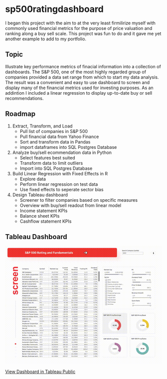 # sp500ratingdashboard
I began this project with the aim to at the very least firmilirize myself with commonly used financial metrics for the purpose of price valuation and ranking along a buy sell scale. This project was fun to do and it gave me yet another example to add to my portfolio.

## Topic
Illustrate key performance metrics of finacial information into a collection of dashboards. The S&P 500, one of the most highly regarded group of companies provided a data set range from which to start my data analysis. The result was a convenient and easy to use dashboard to screen and display many of the financial metrics used for investing purposes. As an addintion I included a linear regression to display up-to-date buy or sell recommendations.

## Roadmap

1. Extract, Transform, and Load
    - Pull list of companies in S&P 500
    - Pull financial data from Yahoo Finance
    - Sort and transform data in Pandas
    - import dataframes into SQL Postgres Database
2. Analyze buy/sell ecommendation data in Python
    - Select features best suited
    - Transform data to limit outliers
    - Import into SQL Postgres Database 
3. Build Linear Regression with Fixed Effects in R
    - Explore data
    - Perform linear regression on test data
    - Use fixed effects to seperate sector bias
4. Design Tableau dashboard
    - Screener to filter companies based on specific measures
    - Overview with buy/sell readout from linear model
    - Income statement KPIs
    - Balance sheet KPIs
    - Cashflow statement KPIs

## Tableau Dashboard

![screenshot](/sp500rating.gif "S&P 500 Rating Dashboard")

[View Dashboard in Tableau Public](https://public.tableau.com/views/Book3_16649292527140/screener?:language=en-US&publish=yes&:display_count=n&:origin=viz_share_link)